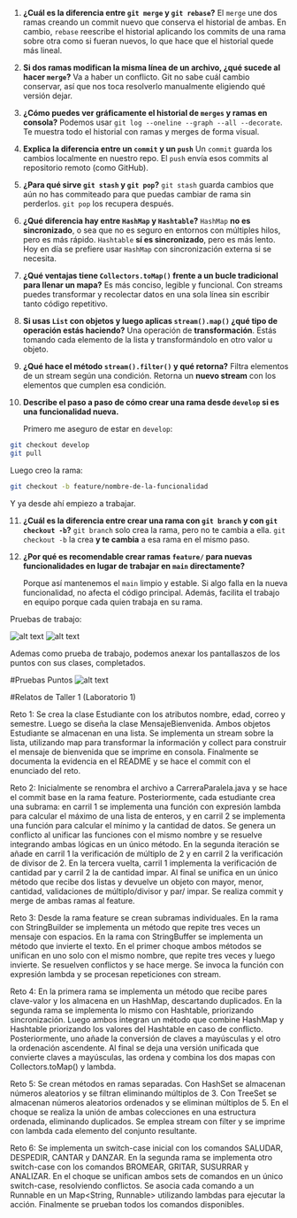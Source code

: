 
1. **¿Cuál es la diferencia entre `git merge` y `git rebase`?**
   El `merge` une dos ramas creando un commit nuevo que conserva el historial de ambas. En cambio, 
   `rebase` reescribe el historial aplicando los commits de una rama sobre otra como si fueran 
   nuevos, lo que hace que el historial quede más lineal.

2. **Si dos ramas modifican la misma línea de un archivo, ¿qué sucede al hacer `merge`?**
   Va a haber un conflicto. Git no sabe cuál cambio conservar, así que nos toca resolverlo 
   manualmente eligiendo qué versión dejar.

3. **¿Cómo puedes ver gráficamente el historial de `merges` y ramas en consola?**
   Podemos usar `git log --oneline --graph --all --decorate`. Te muestra todo el historial con ramas 
   y merges de forma visual.

4. **Explica la diferencia entre un `commit` y un `push`**
   Un `commit` guarda los cambios localmente en nuestro repo. El `push` envía esos commits al 
   repositorio remoto (como GitHub).

5. **¿Para qué sirve `git stash` y `git pop`?**
   `git stash` guarda cambios que aún no has commiteado para que puedas cambiar de rama sin 
   perderlos. `git pop` los recupera después.

6. **¿Qué diferencia hay entre `HashMap` y `Hashtable`?**
   `HashMap` **no es sincronizado**, o sea que no es seguro en entornos con múltiples hilos, pero es 
   más rápido. `Hashtable` **sí es sincronizado**, pero es más lento. Hoy en día se prefiere usar 
   `HashMap` con sincronización externa si se necesita.

7. **¿Qué ventajas tiene `Collectors.toMap()` frente a un bucle tradicional para llenar un mapa?**
   Es más conciso, legible y funcional. Con streams puedes transformar y recolectar datos en una 
   sola línea sin escribir tanto código repetitivo.

8. **Si usas `List` con objetos y luego aplicas `stream().map()` ¿qué tipo de operación estás haciendo?**
   Una operación de **transformación**. Estás tomando cada elemento de la lista y transformándolo en 
   otro valor u objeto.

9. **¿Qué hace el método `stream().filter()` y qué retorna?**
   Filtra elementos de un stream según una condición. Retorna un **nuevo stream** con los elementos 
   que cumplen esa condición.

10. **Describe el paso a paso de cómo crear una rama desde `develop` si es una funcionalidad nueva.**
    
    Primero me aseguro de estar en `develop`:

```bash
git checkout develop  
git pull  
```

Luego creo la rama:

```bash
git checkout -b feature/nombre-de-la-funcionalidad  
```

Y ya desde ahí empiezo a trabajar.

11. **¿Cuál es la diferencia entre crear una rama con `git branch` y con `git checkout -b`?**
    `git branch` solo crea la rama, pero no te cambia a ella. `git checkout -b` la crea **y te 
    cambia** a esa rama en el mismo paso.

12. **¿Por qué es recomendable crear ramas `feature/` para nuevas funcionalidades en lugar de 
trabajar en `main` directamente?**
    
    Porque así mantenemos el `main` limpio y estable. Si algo falla en la nueva funcionalidad, no 
    afecta el código principal. Además, facilita el trabajo en equipo porque cada quien trabaja en 
    su rama.

Pruebas de trabajo:

![alt text](image.png)
![alt text](image-1.png)

Ademas como prueba de trabajo, podemos anexar los pantallaszos de los puntos con sus clases, 
completados.

#Pruebas Puntos 
![alt text](image-2.png)

#Relatos de Taller 1 (Laboratorio 1)

Reto 1: Se crea la clase Estudiante con los atributos nombre, edad, correo y semestre. Luego se 
diseña la clase MensajeBienvenida. Ambos objetos Estudiante se almacenan en una lista. Se implementa 
un stream sobre la lista, utilizando map para transformar la información y collect para construir el 
mensaje de bienvenida que se imprime en consola. Finalmente se documenta la evidencia en el README y 
se hace el commit con el enunciado del reto.

Reto 2: Inicialmente se renombra el archivo a CarreraParalela.java y se hace el commit base en la 
rama feature. Posteriormente, cada estudiante crea una subrama: en carril 1 se implementa una 
función con expresión lambda para calcular el máximo de una lista de enteros, y en carril 2 se 
implementa una función para calcular el mínimo y la cantidad de datos. Se genera un conflicto al 
unificar las funciones con el mismo nombre y se resuelve integrando ambas lógicas en un único 
método. En la segunda iteración se añade en carril 1 la verificación de múltiplo de 2 y en carril 2 
la verificación de divisor de 2. En la tercera vuelta, carril 1 implementa la verificación de 
cantidad par y carril 2 la de cantidad impar. Al final se unifica en un único método que recibe dos 
listas y devuelve un objeto con mayor, menor, cantidad, validaciones de múltiplo/divisor y par/
impar. Se realiza commit y merge de ambas ramas al feature.

Reto 3: Desde la rama feature se crean subramas individuales. En la rama con StringBuilder se 
implementa un método que repite tres veces un mensaje con espacios. En la rama con StringBuffer se 
implementa un método que invierte el texto. En el primer choque ambos métodos se unifican en uno 
solo con el mismo nombre, que repite tres veces y luego invierte. Se resuelven conflictos y se hace 
merge. Se invoca la función con expresión lambda y se procesan repeticiones con stream.

Reto 4: En la primera rama se implementa un método que recibe pares clave-valor y los almacena en un 
HashMap, descartando duplicados. En la segunda rama se implementa lo mismo con Hashtable, 
priorizando sincronización. Luego ambos integran un método que combine HashMap y Hashtable 
priorizando los valores del Hashtable en caso de conflicto. Posteriormente, uno añade la conversión 
de claves a mayúsculas y el otro la ordenación ascendente. Al final se deja una versión unificada 
que convierte claves a mayúsculas, las ordena y combina los dos mapas con Collectors.toMap() y 
lambda.

Reto 5: Se crean métodos en ramas separadas. Con HashSet se almacenan números aleatorios y se 
filtran eliminando múltiplos de 3. Con TreeSet se almacenan números aleatorios ordenados y se 
eliminan múltiplos de 5. En el choque se realiza la unión de ambas colecciones en una estructura 
ordenada, eliminando duplicados. Se emplea stream con filter y se imprime con lambda cada elemento 
del conjunto resultante.

Reto 6: Se implementa un switch-case inicial con los comandos SALUDAR, DESPEDIR, CANTAR y DANZAR. En 
la segunda rama se implementa otro switch-case con los comandos BROMEAR, GRITAR, SUSURRAR y 
ANALIZAR. En el choque se unifican ambos sets de comandos en un único switch-case, resolviendo 
conflictos. Se asocia cada comando a un Runnable en un Map<String, Runnable> utilizando lambdas para 
ejecutar la acción. Finalmente se prueban todos los comandos disponibles.